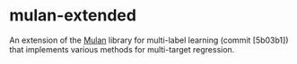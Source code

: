 # mulan-extended
An extension of the <a href="http://mulan.sourceforge.net/">Mulan</a> library for multi-label learning (commit [5b03b1]) that implements various methods for multi-target regression.
